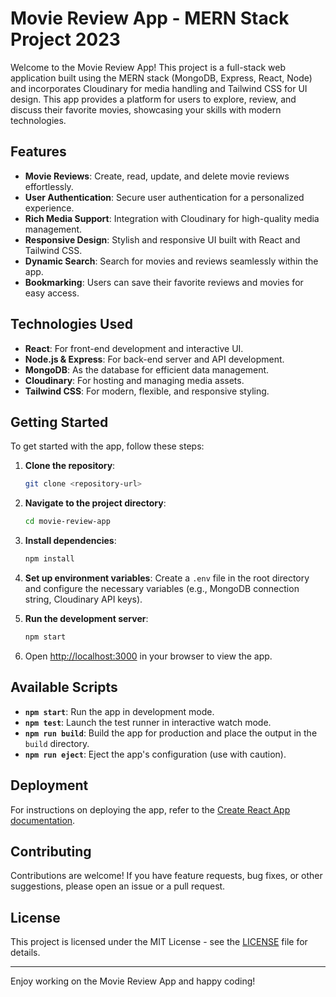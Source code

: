 # Movie Review App - MERN Stack Project 2023

Welcome to the Movie Review App! This project is a full-stack web application built using the MERN stack (MongoDB, Express, React, Node) and incorporates Cloudinary for media handling and Tailwind CSS for UI design. This app provides a platform for users to explore, review, and discuss their favorite movies, showcasing your skills with modern technologies.

## Features

- **Movie Reviews**: Create, read, update, and delete movie reviews effortlessly.
- **User Authentication**: Secure user authentication for a personalized experience.
- **Rich Media Support**: Integration with Cloudinary for high-quality media management.
- **Responsive Design**: Stylish and responsive UI built with React and Tailwind CSS.
- **Dynamic Search**: Search for movies and reviews seamlessly within the app.
- **Bookmarking**: Users can save their favorite reviews and movies for easy access.

## Technologies Used

- **React**: For front-end development and interactive UI.
- **Node.js & Express**: For back-end server and API development.
- **MongoDB**: As the database for efficient data management.
- **Cloudinary**: For hosting and managing media assets.
- **Tailwind CSS**: For modern, flexible, and responsive styling.

## Getting Started

To get started with the app, follow these steps:

1. **Clone the repository**:
    ```bash
    git clone <repository-url>
    ```

2. **Navigate to the project directory**:
    ```bash
    cd movie-review-app
    ```

3. **Install dependencies**:
    ```bash
    npm install
    ```

4. **Set up environment variables**: Create a `.env` file in the root directory and configure the necessary variables (e.g., MongoDB connection string, Cloudinary API keys).

5. **Run the development server**:
    ```bash
    npm start
    ```

6. Open [http://localhost:3000](http://localhost:3000) in your browser to view the app.

## Available Scripts

- **`npm start`**: Run the app in development mode.
- **`npm test`**: Launch the test runner in interactive watch mode.
- **`npm run build`**: Build the app for production and place the output in the `build` directory.
- **`npm run eject`**: Eject the app's configuration (use with caution).

## Deployment

For instructions on deploying the app, refer to the [Create React App documentation](https://facebook.github.io/create-react-app/docs/deployment).

## Contributing

Contributions are welcome! If you have feature requests, bug fixes, or other suggestions, please open an issue or a pull request.

## License

This project is licensed under the MIT License - see the [LICENSE](LICENSE) file for details.

---

Enjoy working on the Movie Review App and happy coding!
